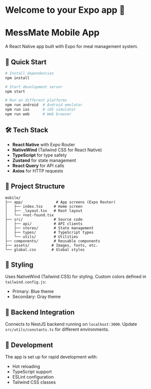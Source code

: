 # Welcome to your Expo app 👋

# MessMate Mobile App

A React Native app built with Expo for meal management system.

## 🚀 Quick Start

```bash
# Install dependencies
npm install

# Start development server
npm start

# Run on different platforms
npm run android  # Android emulator
npm run ios      # iOS simulator
npm run web      # Web browser
```

## 🛠️ Tech Stack

- **React Native** with Expo Router
- **NativeWind** (Tailwind CSS for React Native)
- **TypeScript** for type safety
- **Zustand** for state management
- **React Query** for API calls
- **Axios** for HTTP requests

## 📁 Project Structure

```
mobile/
├── app/               # App screens (Expo Router)
│   ├── index.tsx     # Home screen
│   ├── _layout.tsx   # Root layout
│   └── +not-found.tsx
├── src/              # Source code
│   ├── api/          # API clients
│   ├── stores/       # State management
│   ├── types/        # TypeScript types
│   └── utils/        # Utilities
├── components/       # Reusable components
├── assets/          # Images, fonts, etc.
└── global.css       # Global styles
```

## 🎨 Styling

Uses NativeWind (Tailwind CSS) for styling. Custom colors defined in `tailwind.config.js`:

- Primary: Blue theme
- Secondary: Gray theme

## 🔗 Backend Integration

Connects to NestJS backend running on `localhost:3000`. Update `src/utils/constants.ts` for different environments.

## 📱 Development

The app is set up for rapid development with:
- Hot reloading
- TypeScript support  
- ESLint configuration
- Tailwind CSS classes
